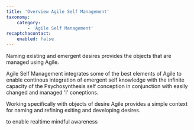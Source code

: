 ```yaml
---
title: 'Overview Agile Self Management'
taxonomy:
    category:
        - 'Agile Self Management'
recaptchacontact:
    enabled: false
---
```


Naming existing and emergent desires provides the objects that are managed using Agile.

Agile Self Management integrates some of the best elements of Agile to enable continous integration of emergent self knowledge with the infinite capacity of the Psychosynthesis self conception in conjunction with easily changed and managed 'I' coneptions.

Working specifically with objects of desire Agile provides a simple context for naming and refining exiting and developing desires.

to enable realtime mindful awareness